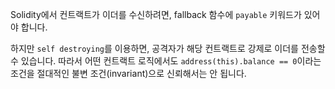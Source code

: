 Solidity에서 컨트랙트가 이더를 수신하려면, fallback 함수에 `payable` 키워드가 있어야 합니다. 

하지만 `self destroying`를 이용하면, 공격자가 해당 컨트랙트로 강제로 이더를 전송할 수 있습니다. 따라서 어떤 컨트랙트 로직에서도 `address(this).balance == 0`이라는 조건을 절대적인 불변 조건(invariant)으로 신뢰해서는 안 됩니다.